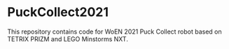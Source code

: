 # PuckCollect2021
This repository contains code for WoEN 2021 Puck Collect robot based on TETRIX PRIZM and LEGO Minstorms NXT.
